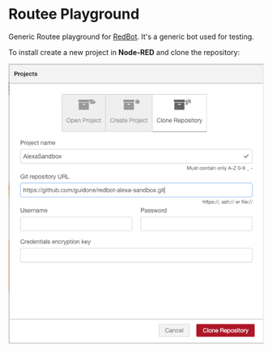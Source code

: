 Routee Playground
===============

Generic Routee playground for [RedBot](https://github.com/guidone/node-red-contrib-chatbot). It's a generic bot used for testing.

To install create a new project in **Node-RED** and clone the repository:

![Clone repository](https://raw.githubusercontent.com/guidone/redbot-alexa-sandbox/master/clone-sandbox.png)


